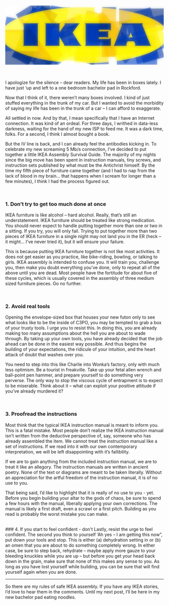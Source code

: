 <!--Ikea | Blog by Alex Recker-->
<!--Having just moved in, I'd like to share my 4 rules to safely assembling Ikea furniture.-->
<!--/ikea-->
<!--Ikea-->

![](/static/img/ikea-banner.jpg)

<br>

I apologize for the silence – dear readers.  My life has been in boxes lately.  I have just ‘up and left to a one bedroom bachelor pad in Rockford.

Now that I think of it, there weren’t many boxes involved.  I kind of just stuffed everything in the trunk of my car.  But I wanted to avoid the morbidity of saying my life has been in the trunk of a car – I can afford to exaggerate.

All settled in now.  And by that, I mean specifically that I have an Internet connection.  It was kind of an ordeal.  For three days, I writhed in data-less darkness, waiting for the hand of my new ISP to feed me.  It was a dark time, folks.  For a second, I think I almost bought a book.

But the IV line is back, and I can already feel the antibodies kicking in.  To celebrate my new screaming 5 Mb/s connection, I’ve decided to put together a little IKEA Assembly Survival Guide.  The majority of my nights since the big move has been spent in instruction manuals, tiny screws, and instruction sets published by what must be the Antichrist himself.  By the time my fifth piece of furniture came together (and I had to nap from the lack of blood in my brain… that happens when I scream for longer than a few minutes), I think I had the process figured out.

<br>

### 1. Don’t try to get too much done at once
IKEA furniture is like alcohol – hard alcohol.  Really, that’s still an understatement.  IKEA furniture should be treated like strong medication.  You should never expect to handle putting together more than one or two in a sitting.  If you try, you will only fail.  Trying to put together more than two pieces of IKEA furniture in a single night may not land you in the ER (heck – it might… I’ve never tried it), but it will ensure your failure.

This is because putting IKEA furniture together is not like most activities.  It does not get easier as you practice, like bike-riding, bowling, or talking to girls.  IKEA assembly is intended to confuse you.  It will train you, challenge you, then make you doubt everything you’ve done, only to repeat all of the above until you are dead.  Most people have the fortitude for about five of these cycles, which is usually covered in the assembly of three medium sized furniture pieces.  Go no further.

<br>

### 2. Avoid real tools
Opening the envelope-sized box that houses your new futon only to see what looks like to be the inside of C3PO, you may be tempted to grab a box of your trusty tools.  I urge you to resist this.  In doing this, you are already making too many assumptions about the hell you are about to wade through.  By taking up your own tools, you have already decided that the job ahead can be done in the easiest way possible.  And thus begins the building of your expectations, the ridicule of your intuition, and the heart attack of doubt that washes over you.

You need to step into this like Charlie into Wonka’s factory, only with much less optimism.  Be a tourist in freakville.  Take up your fetal allen wrench and ball-point pen hammer, and prepare yourself to do something very perverse.  The only way to stop the viscous cycle of entrapment is to expect to be miserable.  Think about it – what can exploit your positive attitude if you’ve already murdered it?

<br>

### 3. Proofread the instructions
Most think that the typical IKEA instruction manual is meant to inform you.  This is a fatal mistake.  Most people don’t realize the IKEA instruction manual isn’t written from the deductive perspective of, say, someone who has already assembled the item.  We cannot treat the instruction manual like a set of instructions.  If we read into it with our own contemporary interpretation, we will be left disappointing with it’s fallibility.

If we are to gain anything from the included instruction manual, we are to treat it like an allegory.  The instruction manuals are written in ancient poetry.  None of the text or diagrams are meant to be taken literally.  Without an appreciation for the artful freedom of the instruction manual, it is of no use to you.

That being said, I’d like to highlight that it is really of no use to you - yet.  Before you begin building your altar to the gods of chaos, be sure to spend a few hours with the manual, liberally applying your own corrections.  The manual is likely a first draft, even a scrawl or a first pitch.  Building as you read is probably the worst mistake you can make.

<br>
### 4. If you start to feel confident - don't
Lastly, resist the urge to feel confident.  The second you think to yourself ‘Ah yes – I am getting this now”, put down your tools and stop.  This is either (a) dehydration setting in or (b) an omen that you are about to do something completely wrong.  In either case, be sure to step back, rehydrate – maybe apply more gauze to your bleeding knuckles while you are up – but before you get your head back down in the grain, make sure that none of this makes any sense to you.  As long as you have lost yourself while building, you can be sure that will find yourself again when you are done.

<hr>

So there are my rules of safe IKEA assembly.  If you have any IKEA stories, I’d love to hear them in the comments.  Until my next post, I’ll be here in my new bachelor pad eating noodles.